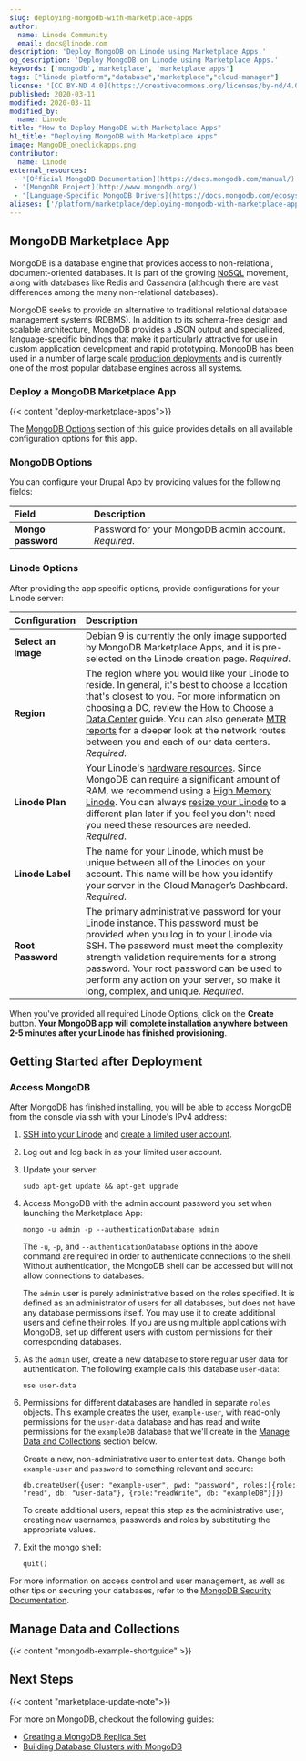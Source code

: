 ```yaml
---
slug: deploying-mongodb-with-marketplace-apps
author:
  name: Linode Community
  email: docs@linode.com
description: 'Deploy MongoDB on Linode using Marketplace Apps.'
og_description: 'Deploy MongoDB on Linode using Marketplace Apps.'
keywords: ['mongodb','marketplace', 'marketplace apps']
tags: ["linode platform","database","marketplace","cloud-manager"]
license: '[CC BY-ND 4.0](https://creativecommons.org/licenses/by-nd/4.0)'
published: 2020-03-11
modified: 2020-03-11
modified_by:
  name: Linode
title: "How to Deploy MongoDB with Marketplace Apps"
h1_title: "Deploying MongoDB with Marketplace Apps"
image: MangoDB_oneclickapps.png
contributor:
  name: Linode
external_resources:
 - '[Official MongoDB Documentation](https://docs.mongodb.com/manual/)'
 - '[MongoDB Project](http://www.mongodb.org/)'
 - '[Language-Specific MongoDB Drivers](https://docs.mongodb.com/ecosystem/drivers/)'
aliases: ['/platform/marketplace/deploying-mongodb-with-marketplace-apps/', '/platform/one-click/deploying-mongodb-with-one-click-apps/']
---
```


## MongoDB Marketplace App

MongoDB is a database engine that provides access to non-relational, document-oriented databases. It is part of the growing [NoSQL](https://en.wikipedia.org/wiki/NoSQL) movement, along with databases like Redis and Cassandra (although there are vast differences among the many non-relational databases).

MongoDB seeks to provide an alternative to traditional relational database management systems (RDBMS). In addition to its schema-free design and scalable architecture, MongoDB provides a JSON output and specialized, language-specific bindings that make it particularly attractive for use in custom application development and rapid prototyping. MongoDB has been used in a number of large scale [production deployments](https://www.mongodb.com/community/deployments) and is currently one of the most popular database engines across all systems.

### Deploy a MongoDB Marketplace App

{{< content "deploy-marketplace-apps">}}

The [MongoDB Options](#mongodb-options) section of this guide provides details on all available configuration options for this app.

### MongoDB Options

You can configure your Drupal App by providing values for the following fields:

| **Field** | **Description** |
|:--------------|:------------|
| **Mongo password** | Password for your MongoDB admin account. *Required*. |

### Linode Options

After providing the app specific options, provide configurations for your Linode server:

| **Configuration** | **Description** |
|:--------------|:------------|
| **Select an Image** | Debian 9 is currently the only image supported by MongoDB Marketplace Apps, and it is pre-selected on the Linode creation page. *Required*. |
| **Region** | The region where you would like your Linode to reside. In general, it's best to choose a location that's closest to you. For more information on choosing a DC, review the [How to Choose a Data Center](/docs/platform/how-to-choose-a-data-center) guide. You can also generate [MTR reports](/docs/networking/diagnostics/diagnosing-network-issues-with-mtr/) for a deeper look at the network routes between you and each of our data centers. *Required*. |
| **Linode Plan** | Your Linode's [hardware resources](/docs/platform/how-to-choose-a-linode-plan/#hardware-resource-definitions). Since MongoDB can require a significant amount of RAM, we recommend using a [High Memory Linode](https://www.linode.com/pricing/). You can always [resize your Linode](/docs/platform/disk-images/resizing-a-linode/) to a different plan later if you feel you don't need you need these resources are needed. *Required*. |
| **Linode Label** | The name for your Linode, which must be unique between all of the Linodes on your account. This name will be how you identify your server in the Cloud Manager’s Dashboard. *Required*. |
| **Root Password** | The primary administrative password for your Linode instance. This password must be provided when you log in to your Linode via SSH. The password must meet the complexity strength validation requirements for a strong password. Your root password can be used to perform any action on your server, so make it long, complex, and unique. *Required*. |

When you've provided all required Linode Options, click on the **Create** button. **Your MongoDB app will complete installation anywhere between 2-5 minutes after your Linode has finished provisioning**.

## Getting Started after Deployment

### Access MongoDB

After MongoDB has finished installing, you will be able to access MongoDB from the console via ssh with your Linode's IPv4 address:

1.  [SSH into your Linode](/docs/getting-started/#connect-to-your-linode-via-ssh) and [create a limited user account](/docs/security/securing-your-server/#add-a-limited-user-account).

1.  Log out and log back in as your limited user account.

1.  Update your server:

        sudo apt-get update && apt-get upgrade

1.  Access MongoDB with the admin account password you set when launching the Marketplace App:

        mongo -u admin -p --authenticationDatabase admin

    The `-u`, `-p`, and `--authenticationDatabase` options in the above command are required in order to authenticate connections to the shell. Without authentication, the MongoDB shell can be accessed but will not allow connections to databases.

    The `admin` user is purely administrative based on the roles specified. It is defined as an administrator of users for all databases, but does not have any database permissions itself. You may use it to create additional users and define their roles. If you are using multiple applications with MongoDB, set up different users with custom permissions for their corresponding databases.

1.  As the `admin` user, create a new database to store regular user data for authentication. The following example calls this database `user-data`:

        use user-data

1.  Permissions for different databases are handled in separate `roles` objects. This example creates the user, `example-user`, with read-only permissions for the `user-data` database and has read and write permissions for the `exampleDB` database that we'll create in the [Manage Data and Collections](#manage-data-and-collections) section below.

    Create a new, non-administrative user to enter test data. Change both `example-user` and `password` to something relevant and secure:

        db.createUser({user: "example-user", pwd: "password", roles:[{role: "read", db: "user-data"}, {role:"readWrite", db: "exampleDB"}]})

    To create additional users, repeat this step as the administrative user, creating new usernames, passwords and roles by substituting the appropriate values.

1.  Exit the mongo shell:

        quit()

For more information on access control and user management, as well as other tips on securing your databases, refer to the [MongoDB Security Documentation](https://docs.mongodb.com/manual/security).

## Manage Data and Collections

{{< content "mongodb-example-shortguide" >}}

## Next Steps

{{< content "marketplace-update-note">}}

For more on MongoDB, checkout the following guides:

- [Creating a MongoDB Replica Set](/docs/databases/mongodb/create-a-mongodb-replica-set/)
- [Building Database Clusters with MongoDB](/docs/databases/mongodb/build-database-clusters-with-mongodb/)
